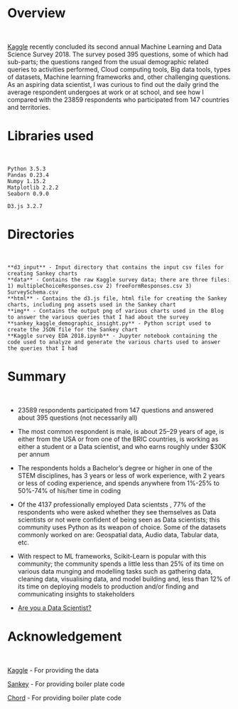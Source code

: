 <h1>Overview</h1></br>

[Kaggle](https://www.kaggle.com/kaggle/kaggle-survey-2018) recently concluded its second annual Machine Learning and Data Science Survey 2018. The survey posed 395 questions, some of which had sub-parts; the questions ranged from the usual demographic related queries to activities performed, Cloud computing tools, Big data tools, types of datasets, Machine learning frameworks and, other challenging questions.
As an aspiring data scientist, I was curious to find out the daily grind the average respondent undergoes at work or at school, and see how I compared with the 23859 respondents who participated from 147 countries and territories.
</br>
<h1>Libraries used</h1></br>

```
Python 3.5.3
Pandas 0.23.4
Numpy 1.15.2
Matplotlib 2.2.2
Seaborn 0.9.0

D3.js 3.2.7
```

<h1>Directories</h1></br>

```
**d3_input** - Input directory that contains the input csv files for creating Sankey charts
**data** - Contains the raw Kaggle survey data; there are three files: 1) multipleChoiceResponses.csv 2) freeFormResponses.csv 3) SurveySchema.csv
**html** - Contains the d3.js file, html file for creating the Sankey charts, including png assets used in the Sankey chart
**img** - Contains the output png of various charts used in the Blog to answer the various queries that I had about the survey
**sankey_kaggle_demographic_insight.py** - Python script used to create the JSON file for the Sankey chart
**Kaggle survey EDA 2018.ipynb** - Jupyter notebook containing the code used to analyze and generate the various charts used to answer the queries that I had
```

<h1>Summary</h1></br>

+ 23589 respondents participated from 147 questions and answered about 395 questions (not necessarily all)</br>

+ The most common respondent is male, is about 25–29 years of age, is either from the USA or from one of the BRIC countries, is working   as either a student or a Data scientist, and who earns roughly under $30K per annum</br>

+ The respondents holds a Bachelor’s degree or higher in one of the STEM disciplines, has 3 years or less of work experience, with 2       years or less of coding experience, and spends anywhere from 1%-25% to 50%-74% of his/her time in coding</br>

+ Of the 4137 professionally employed Data scientsts , 77% of the respondents who were asked whether they see themselves as Data           scientists or not were confident of being seen as Data scientists; this community uses Python as its weapon of choice. Some of the       datasets commonly worked on are: Geospatial data, Audio data, Tabular data, etc.</br>

+ With respect to ML frameworks, Scikit-Learn is popular with this community; the community spends a little less than 25% of its time on   various data munging and modelling tasks such as gathering data, cleaning data, visualising data, and model building and, less than     12% of its time on deploying models to production and/or finding and communicating insights to stakeholders</br>

+ [Are you a Data Scientist?](https://medium.com/@laxmsun/are-you-a-data-scientist-4ca03d00a316)
<h1>Acknowledgement</h1></br>

[Kaggle](https://www.kaggle.com/kaggle/kaggle-survey-2018) - For providing the data

[Sankey](http://bl.ocks.org/d3noob/c9b90689c1438f57d649) - For providing boiler plate code

[Chord](https://www.delimited.io/blog/2013/12/8/chord-diagrams-in-d3) - For providing boiler plate code





